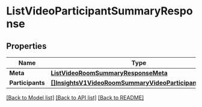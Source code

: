 # ListVideoParticipantSummaryResponse

## Properties
Name | Type | Notes
------------ | ------------- | -------------
**Meta** | [**ListVideoRoomSummaryResponseMeta**](ListVideoRoomSummaryResponse_meta.md) | [optional] 
**Participants** | [**[]InsightsV1VideoRoomSummaryVideoParticipantSummary**](insights.v1.video_room_summary.video_participant_summary.md) | [optional] 

[[Back to Model list]](../README.md#documentation-for-models) [[Back to API list]](../README.md#documentation-for-api-endpoints) [[Back to README]](../README.md)


